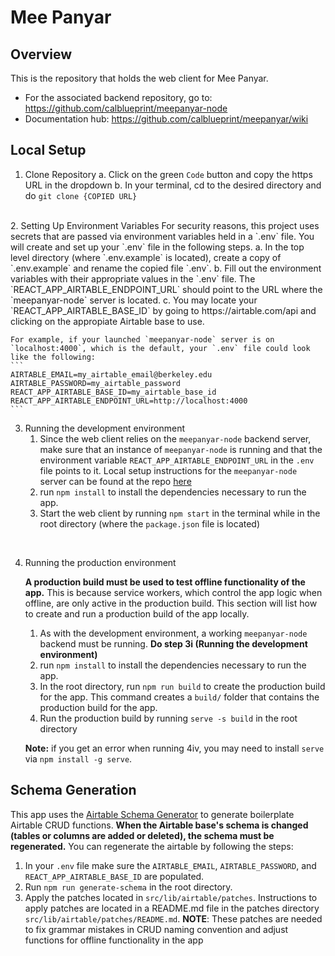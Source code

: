 # Mee Panyar

## Overview

This is the repository that holds the web client for Mee Panyar.
- For the associated backend repository, go to: https://github.com/calblueprint/meepanyar-node
- Documentation hub: https://github.com/calblueprint/meepanyar/wiki 


## Local Setup
1. Clone Repository
    a. Click on the green `Code` button and copy the https URL in the dropdown
    b. In your terminal, cd to the desired directory and do `git clone {COPIED URL}`
<br>
2. Setting Up Environment Variables
For security reasons, this project uses secrets that are passed via environment variables held in a `.env` file. You will create and set up your `.env` file in the following steps.
    a. In the top level directory (where `.env.example` is located), create a copy of `.env.example` and rename the copied file `.env`.
    b. Fill out the environment variables with their appropriate values in the `.env` file. The `REACT_APP_AIRTABLE_ENDPOINT_URL` should point to the URL where the `meepanyar-node` server is located.
    c. You may locate your `REACT_APP_AIRTABLE_BASE_ID` by going to https://airtable.com/api and clicking on the appropiate Airtable base to use.
    <br>

    For example, if your launched `meepanyar-node` server is on `localhost:4000`, which is the default, your `.env` file could look like the following:
    ```
    AIRTABLE_EMAIL=my_airtable_email@berkeley.edu
    AIRTABLE_PASSWORD=my_airtable_password
    REACT_APP_AIRTABLE_BASE_ID=my_airtable_base_id
    REACT_APP_AIRTABLE_ENDPOINT_URL=http://localhost:4000
    ```

3. Running the development environment
    1. Since the web client relies on the `meepanyar-node` backend server, make sure that an instance of `meepanyar-node` is running and that the environment variable `REACT_APP_AIRTABLE_ENDPOINT_URL` in the `.env` file points to it. Local setup instructions for the `meepanyar-node` server can be found at the repo [here](https://github.com/calblueprint/meepanyar-node)
    2. run `npm install` to install the dependencies necessary to run the app.
    3. Start the web client by running `npm start` in the terminal while in the root directory (where the `package.json` file is located)
<br>

4. Running the production environment

   **A production build must be used to test offline functionality of the app.** This is because service workers, which control the app logic when offline, are only active in the production build. This section will list how to create and run a production build of the app locally.
   
    1. As with the development environment, a working `meepanyar-node` backend must be running. **Do step 3i (Running the development environment)**
    2. run `npm install` to install the dependencies necessary to run the app.
    3. In the root directory, run `npm run build` to create the production build for the app. This command creates a `build/` folder that contains the production build for the app.
    4. Run the production build by running `serve -s build` in the root directory
   
    **Note:** if you get an error when running 4iv, you may need to install `serve` via `npm install -g serve`.


## Schema Generation
This app uses the [Airtable Schema Generator](https://github.com/aivantg/airtable-schema-generator) to generate boilerplate Airtable CRUD functions. **When the Airtable base's schema is changed (tables or columns are added or deleted), the schema must be regenerated.** You can regenerate the airtable by following the steps:
1. In your `.env` file make sure the `AIRTABLE_EMAIL`, `AIRTABLE_PASSWORD`, and `REACT_APP_AIRTABLE_BASE_ID` are populated.
2. Run `npm run generate-schema` in the root directory.
3. Apply the patches located in `src/lib/airtable/patches`. Instructions to apply patches are located in a README.md file in the patches directory `src/lib/airtable/patches/README.md`.
**NOTE**: These patches are needed to fix grammar mistakes in CRUD naming convention and adjust functions for offline functionality in the app
